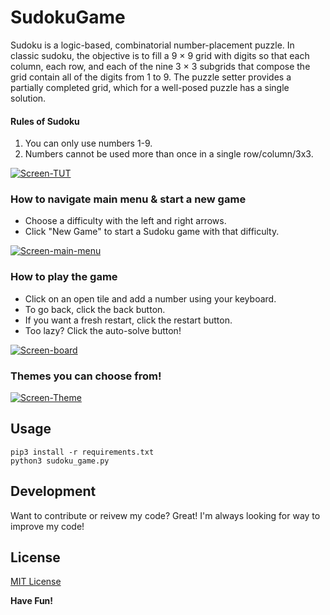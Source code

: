 # SudokuGame

Sudoku is a logic-based, combinatorial number-placement puzzle. In classic sudoku, the objective is to fill a 9 × 9 grid with digits so that each column, each row, and each of the nine 3 × 3 subgrids that compose the grid contain all of the digits from 1 to 9. The puzzle setter provides a partially completed grid, which for a well-posed puzzle has a single solution.

#### Rules of Sudoku


1. You can only use numbers 1-9.
2. Numbers cannot be used more than once in a single row/column/3x3.

[![Screen-TUT](https://i.imgur.com/JHiedMf.png)]()

### How to navigate main menu & start a new game

- Choose a difficulty with the left and right arrows.
- Click "New Game" to start a Sudoku game with that difficulty.

[![Screen-main-menu](https://i.imgur.com/nRqmYI9.png)]()

### How to play the game

 - Click on an open tile and add a number using your keyboard.
 - To go back, click the back button.
 - If you want a fresh restart, click the restart button.
 - Too lazy? Click the auto-solve button!

[![Screen-board](https://i.imgur.com/UdDiO2X.png)]()

### Themes you can choose from!

[![Screen-Theme](https://i.imgur.com/AWLN63Z.png)]()


## Usage

```
pip3 install -r requirements.txt
python3 sudoku_game.py 
```

## Development

Want to contribute or reivew my code? Great! I'm always looking for way to improve my code!


## License

[MIT License](https://github.com/Tsu-HaoLiu/SudokuGame/blob/main/LICENSE)

**Have Fun!**

